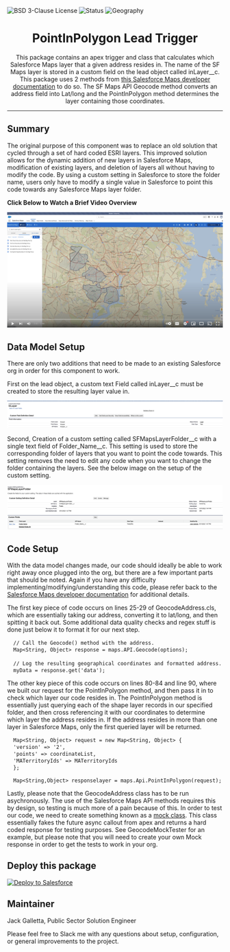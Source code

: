 ![BSD 3-Clause License](https://img.shields.io/badge/license-BSD%203--Clause-success)
![Status](https://img.shields.io/badge/status-Complete-green)
![Geography](https://img.shields.io/badge/Geography-US-blue)

<h1 align="center">PointInPolygon Lead Trigger</h1>
<p align="center">This package contains an apex trigger and class that calculates which Salesforce Maps layer that a given address resides in. The name of the SF Maps layer is stored in a custom field on the lead object called inLayer__c.  This package uses 2 methods from <a href="https://developer.salesforce.com/docs/atlas.en-us.maps_developer_guide.meta/maps_developer_guide/maps_apex_pointinpolygon.htm">this Salesforce Maps developer documentation</a> to do so.  The SF Maps API Geocode method converts an address field into Lat/long and the PointInPolygon method determines the layer containing those coordinates. </p>

<!-- Sections below are Optional -->

---

## Summary

The original purpose of this component was to replace an old solution that cycled through a set of hard coded ESRI layers.  This improved solution allows for the dynamic addition of new layers in Salesforce Maps, modification of existing layers, and deletion of layers all without having to modify the code.  By using a custom setting in Salesforce to store the folder name, users only have to modify a single value in Salesforce to point this code towards any Salesforce Maps layer folder.

<b>Click Below to Watch a Brief Video Overview</b>

[![Watch the video](images/youtubeplayer.png)](https://www.youtube.com/watch?v=scIZWILpQRs)

## Data Model Setup

There are only two additions that need to be made to an existing Salesforce org in order for this component to work.  

First on the lead object, a custom text Field called inLayer__c must be created to store the resulting layer value in.

![leadfields](images/inlayer.png)

Second, Creation of a custom setting called SFMapsLayerFolder__c with a single text field of Folder_Name__c.  This setting is used to store the corresponding folder of layers that you want to point the code towards.  This setting removes the need to edit any code when you want to change the folder containing the layers.  See the below image on the setup of the custom setting.

![custom setting](images/customsetting.png)

## Code Setup

With the data model changes made, our code should ideally be able to work right away once plugged into the org, but there are a few important parts that should be noted.  Again if you have any difficulty implementing/modifying/understanding this code, please refer back to the <a href="https://developer.salesforce.com/docs/atlas.en-us.maps_developer_guide.meta/maps_developer_guide/maps_apex_pointinpolygon.htm">Salesforce Maps developer documentation</a> for additional details.

The first key piece of code occurs on lines 25-29 of GeocodeAddress.cls, which are essentially taking our address, converting it to lat/long, and then spitting it back out.  Some additional data quality checks and regex stuff is done just below it to format it for our next step.
```
  // Call the Geocode() method with the address.
  Map<String, Object> response = maps.API.Geocode(options);
  
  // Log the resulting geographical coordinates and formatted address. 
  myData = response.get('data');
```

The other key piece of this code occurs on lines 80-84 and line 90, where we built our request for the PointInPolygon method, and then pass it in to check which layer our code resides in.  The PointInPolygon method is essentially just querying each of the shape layer records in our specified folder, and then cross referencing it with our coordinates to determine which layer the address resides in.  If the address resides in more than one layer in Salesforce Maps, only the first queried layer will be returned.

```
  Map<String, Object> request = new Map<String, Object> {
  'version' => '2',
  'points' => coordinateList,
  'MATerritoryIds' => MATerritoryIds
  };
```
```
  Map<String,Object> responselayer = maps.Api.PointInPolygon(request);
```

Lastly, please note that the GeocodeAddress class has to be run asychronously.  The use of the Salesforce Maps API methods requires this by design, so testing is much more of a pain because of this.  In order to test our code, we need to create something known as a <a href="https://developer.salesforce.com/docs/atlas.en-us.apexcode.meta/apexcode/apex_classes_restful_http_testing_httpcalloutmock.htm">mock class</a>.  This class essentially fakes the future async callout from apex and returns a hard coded response for testing purposes.  See GeocodeMockTester for an example, but please note that you will need to create your own Mock response in order to get the tests to work in your org.

## Deploy this package

<a href="https://githubsfdeploy.herokuapp.com?owner=SFDC-Assets&repo=PointInPolygon">
  <img alt="Deploy to Salesforce"
       src="https://raw.githubusercontent.com/afawcett/githubsfdeploy/master/deploy.png">
</a>

## Maintainer

Jack Galletta, Public Sector Solution Engineer

Please feel free to Slack me with any questions about setup, configuration, or general improvements to the project.
